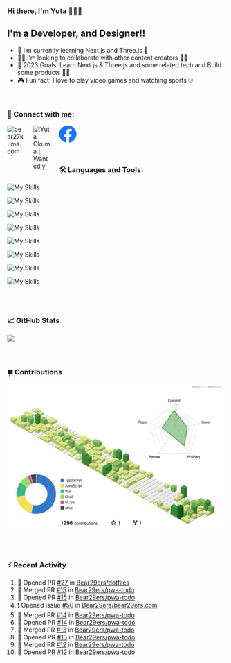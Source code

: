 ### Hi there, I'm Yuta 🤟🏻🐻

## I'm a Developer, and Designer!!

- 🌱 I’m currently learning Next.js and Three.js 🤣
- 👬🏻 I’m looking to collaborate with other content creators 👋🏻
- 🥅 2023 Goals: Learn Next.js & Three.js and some related tech and Build some products 💪🏻
- 🎮 Fun fact: I love to play video games and watching sports ⚾️

<br />

### :wave: Connect with me:

[<img align="left" alt="bear27kuma.com" width="40px" src="https://user-images.githubusercontent.com/39920490/156489586-f125813b-e344-46d6-9306-f5786684b976.jpg" style="margin-right: 20px;" />](https://bear29ers.github.io/)
[<img align="left" alt="Yuta Okuma | Wantedly" width="40px" src="https://user-images.githubusercontent.com/39920490/156489528-fdc520d6-10f1-43b6-8bf8-fadf8dcf1a90.jpg" style="margin-right: 20px;" />](https://www.wantedly.com/id/yuta_okuma_b)
[<img align="left" alt="Yuta Okuma | Facebook" width="40px" src="https://github.com/github/explore/blob/main/topics/facebook/facebook.png?raw=true" style="margin-right: 20px;" />](https://www.facebook.com/kumakuma1129/)

[//]: # '[<img align="left" alt="Yuta Okuma | Instagram" width="40px" src="https://github.com/github/explore/blob/main/topics/instagram/instagram.png?raw=true" />](https://www.instagram.com/bear_27earl/)'

<br />
<br />
<br />
<br />

### :hammer_and_wrench: Languages and Tools:

![My Skills](https://skillicons.dev/icons?i=html,css,sass,tailwind,bootstrap,js,ts)

![My Skills](https://skillicons.dev/icons?i=jquery,threejs,react,emotion,styledcomponents,materialui,nextjs)

![My Skills](https://skillicons.dev/icons?i=vercel,vue,nuxt,vite,nodejs,express,jest)

![My Skills](https://skillicons.dev/icons?i=regex,webpack,babel,php,laravel,mysql,sqlite)

![My Skills](https://skillicons.dev/icons?i=docker,git,github,githubactions,aws,gcp,firebase)

![My Skills](https://skillicons.dev/icons?i=vim,neovim,linux,bash,lua,markdown,svg)

![My Skills](https://skillicons.dev/icons?i=idea,vscode,atom,figma,xd,ps,ai)

![My Skills](https://skillicons.dev/icons?i=pr,ae,postman,sentry,codepen,stackoverflow,discord)

<br />
<br />

### :chart_with_upwards_trend: GitHub Stats

<div style="display: flex;">
    <a href="https://github.com/Bear29ers">
        <img height="220px;" src="https://github-readme-stats-bear29ers.vercel.app/api?username=Bear29ers&show_icons=true&theme=bear">
    </a>
</div>

<br />
<br />

### :four_leaf_clover: Contributions

![](./profile-3d-contrib/profile-green-animate.svg)

<br />
<br />

### :zap: Recent Activity

<!--START_SECTION:activity-->

1. 💪 Opened PR [#27](https://github.com/Bear29ers/dotfiles/pull/27) in [Bear29ers/dotfiles](https://github.com/Bear29ers/dotfiles)
2. 🎉 Merged PR [#15](https://github.com/Bear29ers/pwa-todo/pull/15) in [Bear29ers/pwa-todo](https://github.com/Bear29ers/pwa-todo)
3. 💪 Opened PR [#15](https://github.com/Bear29ers/pwa-todo/pull/15) in [Bear29ers/pwa-todo](https://github.com/Bear29ers/pwa-todo)
4. ❗ Opened issue [#50](https://github.com/Bear29ers/bear29ers.com/issues/50) in [Bear29ers/bear29ers.com](https://github.com/Bear29ers/bear29ers.com)
5. 🎉 Merged PR [#14](https://github.com/Bear29ers/pwa-todo/pull/14) in [Bear29ers/pwa-todo](https://github.com/Bear29ers/pwa-todo)
6. 💪 Opened PR [#14](https://github.com/Bear29ers/pwa-todo/pull/14) in [Bear29ers/pwa-todo](https://github.com/Bear29ers/pwa-todo)
7. 🎉 Merged PR [#13](https://github.com/Bear29ers/pwa-todo/pull/13) in [Bear29ers/pwa-todo](https://github.com/Bear29ers/pwa-todo)
8. 💪 Opened PR [#13](https://github.com/Bear29ers/pwa-todo/pull/13) in [Bear29ers/pwa-todo](https://github.com/Bear29ers/pwa-todo)
9. 🎉 Merged PR [#12](https://github.com/Bear29ers/pwa-todo/pull/12) in [Bear29ers/pwa-todo](https://github.com/Bear29ers/pwa-todo)
10. 💪 Opened PR [#12](https://github.com/Bear29ers/pwa-todo/pull/12) in [Bear29ers/pwa-todo](https://github.com/Bear29ers/pwa-todo)

<!--END_SECTION:activity-->
